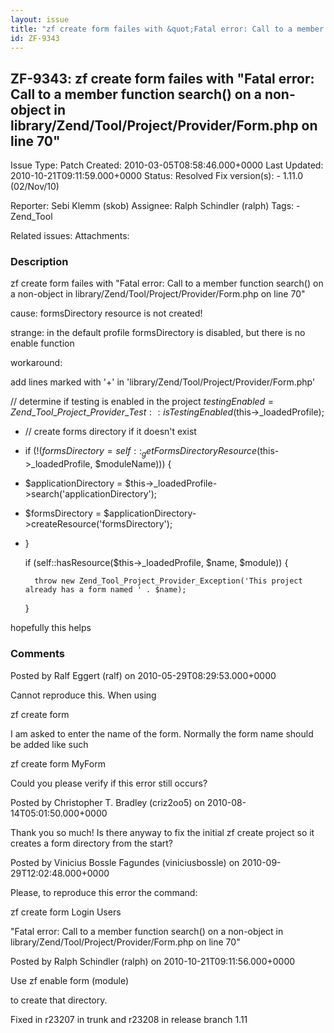 ```yaml
---
layout: issue
title: "zf create form failes with &quot;Fatal error: Call to a member function search() on a non-object in library/Zend/Tool/Project/Provider/Form.php on line 70&quot;"
id: ZF-9343
---
```


ZF-9343: zf create form failes with "Fatal error: Call to a member function search() on a non-object in library/Zend/Tool/Project/Provider/Form.php on line 70"
---------------------------------------------------------------------------------------------------------------------------------------------------------------

 Issue Type: Patch Created: 2010-03-05T08:58:46.000+0000 Last Updated: 2010-10-21T09:11:59.000+0000 Status: Resolved Fix version(s): - 1.11.0 (02/Nov/10)
 
 Reporter:  Sebi Klemm (skob)  Assignee:  Ralph Schindler (ralph)  Tags: - Zend\_Tool
 
 Related issues: 
 Attachments: 
### Description

zf create form failes with "Fatal error: Call to a member function search() on a non-object in library/Zend/Tool/Project/Provider/Form.php on line 70"

cause: formsDirectory resource is not created!

strange: in the default profile formsDirectory is disabled, but there is no enable function

workaround:

add lines marked with '+' in 'library/Zend/Tool/Project/Provider/Form.php'

// determine if testing is enabled in the project $testingEnabled = Zend\_Tool\_Project\_Provider\_Test::isTestingEnabled($this->\_loadedProfile);

- // create forms directory if it doesn't exist
- if (!($formsDirectory = self::_getFormsDirectoryResource($this->_loadedProfile, $moduleName))) {
- $applicationDirectory = $this->_loadedProfile->search('applicationDirectory');
- $formsDirectory = $applicationDirectory->createResource('formsDirectory');
- }
    
    if (self::hasResource($this->_loadedProfile, $name, $module)) {
    
        throw new Zend_Tool_Project_Provider_Exception('This project already has a form named ' . $name);
    
    }

hopefully this helps

 

 

### Comments

Posted by Ralf Eggert (ralf) on 2010-05-29T08:29:53.000+0000

Cannot reproduce this. When using

zf create form

I am asked to enter the name of the form. Normally the form name should be added like such

zf create form MyForm

Could you please verify if this error still occurs?

 

 

Posted by Christopher T. Bradley (criz2oo5) on 2010-08-14T05:01:50.000+0000

Thank you so much! Is there anyway to fix the initial zf create project so it creates a form directory from the start?

 

 

Posted by Vinicius Bossle Fagundes (viniciusbossle) on 2010-09-29T12:02:48.000+0000

Please, to reproduce this error the command:

zf create form Login Users

"Fatal error: Call to a member function search() on a non-object in library/Zend/Tool/Project/Provider/Form.php on line 70"

 

 

Posted by Ralph Schindler (ralph) on 2010-10-21T09:11:56.000+0000

Use zf enable form (module)

to create that directory.

Fixed in r23207 in trunk and r23208 in release branch 1.11

 

 